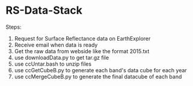 # RS-Data-Stack

Steps:

1. Request for Surface Reflectance data on EarthExplorer
2. Receive email when data is ready
3. Get the raw data from webside like the format 2015.txt
4. use downloadData.py to get tar.gz file
5. use ccUntar.bash to unzip files
6. use ccGetCubeB.py to generate each band's data cube for each year
7. use ccMergeCubeB.py to generate the final datacube of each band
